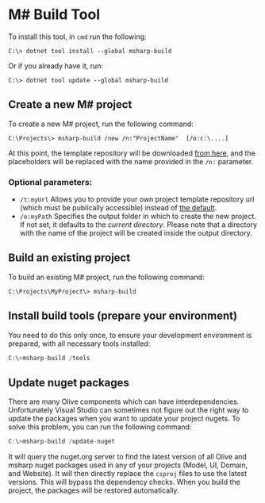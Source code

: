 ﻿# M# Build Tool

To install this tool, in `cmd` run the following:
```
C:\> dotnet tool install --global msharp-build
```

Or if you already have it, run:
```
C:\> dotnet tool update --global msharp-build
```
## Create a new M# project
To create a new M# project, run the following command:
```
C:\Projects\> msharp-build /new /n:"ProjectName"  [/o:c:\....]
```
At this point, the template repository will be downloaded [from here](https://github.com/Geeksltd/Olive.MvcTemplate), and the placeholders will be replaced with the name provided in the `/n:` parameter. 

### Optional parameters:

- `/t:myUrl` Allows you to provide your own project template repository url (which must be publically accessible) instead of [the default](https://github.com/Geeksltd/Olive.MvcTemplate/archive/master.zip).
- `/o:myPath` Specifies the output folder in which to create the new project. If not set, it defaults to the *current directory*. Please note that a directory with the name of the project will be created inside the output directory.


## Build an existing project
To build an existing M# project, run the following command:
```
C:\Projects\MyProject\> msharp-build
```

## Install build tools (prepare your environment)
You need to do this only once, to ensure your development environment is prepared, with all necessary tools installed:
```js
C:\>msharp-build /tools
```

## Update nuget packages
There are many Olive components which can have interdependencies. Unfortunately Visual Studio can sometimes not figure out the right way to update the packages when you want to update your project nugets. To solve this problem, you can run the following command:
```js
C:\>msharp-build /update-nuget
```

It will query the nuget.org server to find the latest version of all Olive and msharp nuget packages used in any of your projects (Model, UI, Domain, and Website). It will then directly replace the `csproj` files to use the latest versions. This will bypass the dependency checks. When you build the project, the packages will be restored automatically.
